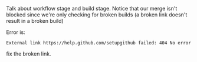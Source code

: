 Talk about workflow stage and build stage. Notice that our merge isn't blocked since we're only checking for broken builds (a broken link doesn't result in a broken build)

Error is:

```
External link https://help.github.com/setupgithub failed: 404 No error
```

fix the broken link. 